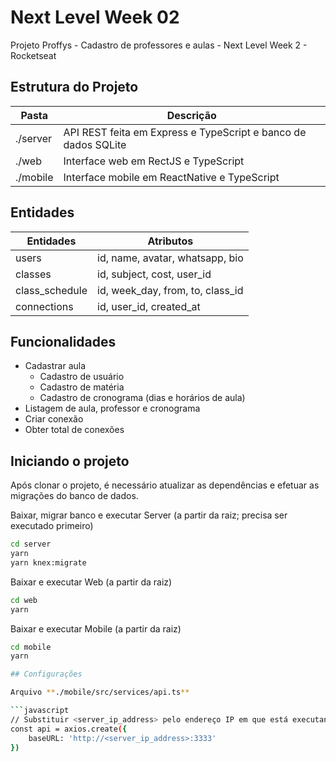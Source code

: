 # Next Level Week 02

Projeto Proffys - Cadastro de professores e aulas - Next Level Week 2 - Rocketseat

## Estrutura do Projeto

| Pasta | Descrição |
| ----------- | ----------- |
| ./server | API REST feita em Express e TypeScript e banco de dados SQLite |
| ./web | Interface web em RectJS e TypeScript |
| ./mobile | Interface mobile em ReactNative e TypeScript |


## Entidades

| Entidades | Atributos |
| ----------- | ----------- |
| users | id, name, avatar, whatsapp, bio |
| classes | id, subject, cost, user_id |
| class_schedule | id, week_day, from, to, class_id |
| connections | id, user_id, created_at |

## Funcionalidades

* Cadastrar aula
  * Cadastro de usuário
  * Cadastro de matéria
  * Cadastro de cronograma (dias e horários de aula)
* Listagem de aula, professor e cronograma
* Criar conexão
* Obter total de conexões

## Iniciando o projeto

Após clonar o projeto, é necessário atualizar as dependências e efetuar as migrações do banco de dados.

Baixar, migrar banco e executar Server (a partir da raiz; precisa ser executado primeiro)

```bash
cd server
yarn
yarn knex:migrate
```

Baixar e executar Web (a partir da raiz)
```bash
cd web
yarn
```

Baixar e executar Mobile (a partir da raiz)
```bash
cd mobile
yarn

## Configurações

Arquivo **./mobile/src/services/api.ts**

```javascript
// Substituir <server_ip_address> pelo endereço IP em que está executando o server
const api = axios.create({
	baseURL: 'http://<server_ip_address>:3333'
})
```